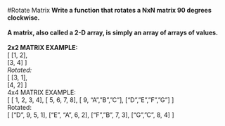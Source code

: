 #Rotate Matrix
**Write a function that rotates a NxN matrix 90 degrees clockwise.**
<br />
<br />
**A matrix, also called a 2-D array, is simply an array of arrays of values.**
<br />
<br />
**2x2 MATRIX EXAMPLE:**
<br />
[ [1, 2],
<br />
[3, 4] ]
<br />
_Rotated:_
<br />
[ [3, 1],
<br />
[4, 2] ]
<br />
4x4 MATRIX EXAMPLE:
<br />
[ [ 1, 2, 3, 4],
[ 5, 6, 7, 8],
[ 9, “A”,”B”,”C”],
[“D”,”E”,”F”,”G”] ]
<br />
Rotated:
<br />
[ [“D”, 9, 5, 1],
[“E”, “A”, 6, 2],
[“F”,”B”, 7, 3],
[“G”,”C”, 8, 4] ]

